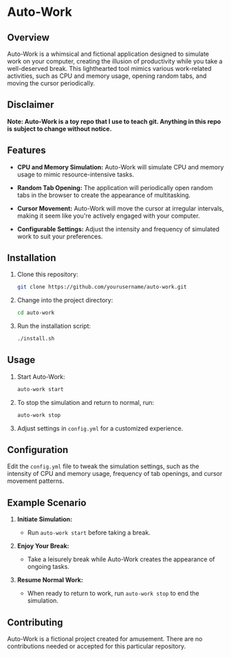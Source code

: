 # Auto-Work

## Overview

Auto-Work is a whimsical and fictional application designed to simulate work on your computer, creating the illusion of productivity while you take a well-deserved break. This lighthearted tool mimics various work-related activities, such as CPU and memory usage, opening random tabs, and moving the cursor periodically.

## Disclaimer

**Note: Auto-Work is a toy repo that I use to teach git. Anything in this repo is subject to change without notice.**

## Features

- **CPU and Memory Simulation:** Auto-Work will simulate CPU and memory usage to mimic resource-intensive tasks.

- **Random Tab Opening:** The application will periodically open random tabs in the browser to create the appearance of multitasking.

- **Cursor Movement:** Auto-Work will move the cursor at irregular intervals, making it seem like you're actively engaged with your computer.

- **Configurable Settings:** Adjust the intensity and frequency of simulated work to suit your preferences.

## Installation

1. Clone this repository:
   ```bash
   git clone https://github.com/yourusername/auto-work.git
   ```

2. Change into the project directory:
   ```bash
   cd auto-work
   ```

3. Run the installation script:
   ```bash
   ./install.sh
   ```

## Usage

1. Start Auto-Work:
   ```bash
   auto-work start
   ```

2. To stop the simulation and return to normal, run:
   ```bash
   auto-work stop
   ```

3. Adjust settings in `config.yml` for a customized experience.

## Configuration

Edit the `config.yml` file to tweak the simulation settings, such as the intensity of CPU and memory usage, frequency of tab openings, and cursor movement patterns.

## Example Scenario

1. **Initiate Simulation:**
   - Run `auto-work start` before taking a break.

2. **Enjoy Your Break:**
   - Take a leisurely break while Auto-Work creates the appearance of ongoing tasks.

3. **Resume Normal Work:**
   - When ready to return to work, run `auto-work stop` to end the simulation.

## Contributing

Auto-Work is a fictional project created for amusement. There are no contributions needed or accepted for this particular repository.
